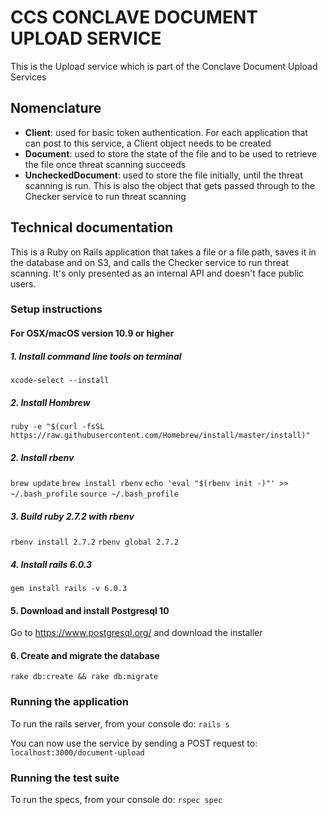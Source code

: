 # CCS CONCLAVE DOCUMENT UPLOAD SERVICE
This is the Upload service which is part of the Conclave Document Upload Services

## Nomenclature

- **Client**: used for basic token authentication. For each application that can post to this service, a Client object needs to be created
- **Document**: used to store the state of the file and to be used to retrieve the file once threat scanning succeeds
- **UncheckedDocument**: used to store the file initially, until the threat scanning is run. This is also the object that gets passed through to the Checker service to run threat scanning

## Technical documentation

This is a Ruby on Rails application that takes a file or a file path, saves it in the database and on S3, and calls the Checker service to run threat scanning. It's only presented as an internal API and doesn't face public users.

### Setup instructions
#### For OSX/macOS version 10.9 or higher

##### 1. Install command line tools on terminal

`xcode-select --install`

##### 2. Install Hombrew

`ruby -e "$(curl -fsSL https://raw.githubusercontent.com/Homebrew/install/master/install)"`

##### 2. Install rbenv

`brew update`
`brew install rbenv`
`echo 'eval "$(rbenv init -)"' >> ~/.bash_profile`
`source ~/.bash_profile`

##### 3. Build ruby 2.7.2 with rbenv

`rbenv install 2.7.2`
`rbenv global 2.7.2`

##### 4. Install rails 6.0.3
`gem install rails -v 6.0.3`

#### 5. Download and install Postgresql 10
Go to https://www.postgresql.org/ and download the installer

#### 6. Create and migrate the database
`rake db:create && rake db:migrate`

### Running the application

To run the rails server, from your console do:
`rails s`

You can now use the service by sending a POST request to: `localhost:3000/document-upload`

### Running the test suite

To run the specs, from your console do:
`rspec spec`


